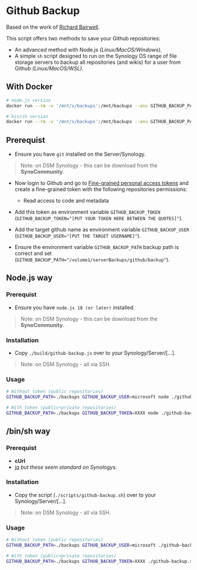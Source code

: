 # Github Backup

Based on the work of [Richard Bairwell](https://github.com/bairwell/github2synology).

This script offers two methods to save your Github repositories:

- An advanced method with Node.js *(Linux/MacOS/Windows)*.
- A simple `sh` script designed to run on the Synology DS range of file storage servers to backup all repositories (and wikis) for a user from Github *(Linux/MacOS/WSL)*.

## With Docker

```bash
# node.js version
docker run --rm -v '/mnt/x/backups':/mnt/backups --env GITHUB_BACKUP_PATH=/mnt/backups --env GITHUB_BACKUP_USER=[company] --env GITHUB_BACKUP_TOKEN=[YOUR TOKEN] ghcr.io/creadigme/github-backup:0.1.0
```

```bash
# bin/sh version
docker run --rm -v '/mnt/x/backups':/mnt/backups --env GITHUB_BACKUP_PATH=/mnt/backups --env GITHUB_BACKUP_USER=[company] --env GITHUB_BACKUP_TOKEN=[YOUR TOKEN] ghcr.io/creadigme/github-backup-sh:0.1.0
```

## Prerequist

- Ensure you have `git` installed on the Server/Synology.

> Note: on DSM Synology - this can be download from the **SynoCommunity**.

- Now login to Github and go to [Fine-grained personal access tokens](https://github.com/settings/tokens?type=beta) and create a fine-grained token with the following repositories permissions:
    - Read access to code and metadata

- Add this token as environment variable `GITHUB_BACKUP_TOKEN` (`GITHUB_BACKUP_TOKEN="[PUT YOUR TOKEN HERE BETWEEN THE QUOTES]"`).
- Add the target github name as environment variable `GITHUB_BACKUP_USER` (`GITHUB_BACKUP_USER="[PUT THE TARGET USERNAME]"`).
- Ensure the environment variable `GITHUB_BACKUP_PATH` backup path is correct and set (`GITHUB_BACKUP_PATH="/volume1/serverBackups/github/backup"`).

## Node.js way

### Prerequist

- Ensure you have `node.js 18 (or later)` installed.

> Note: on DSM Synology - this can be download from the **SynoCommunity**.

### Installation

- Copy `./build/github-backup.js` over to your Synology/Server/[...].

> Note: on DSM Synology - all via SSH.

### Usage

```sh
# Without token (public repositories)
GITHUB_BACKUP_PATH=./backups GITHUB_BACKUP_USER=microsoft node ./github-backup.js

# With token (public+private repositories)
GITHUB_BACKUP_PATH=./backups GITHUB_BACKUP_TOKEN=XXXX node ./github-backup.js
```

## /bin/sh way

### Prerequist

- **cUrl**
- [jq](https://stedolan.github.io/jq/) *but these seem standard on Synologys*.

### Installation

- Copy the script (`./scripts/github-backup.sh`) over to your Synology/Server/[...].

> Note: on DSM Synology - all via SSH.

### Usage

```sh
# Without token (public repositories)
GITHUB_BACKUP_PATH=./backups GITHUB_BACKUP_USER=microsoft ./github-backup.sh

# With token (public+private repositories)
GITHUB_BACKUP_PATH=./backups GITHUB_BACKUP_TOKEN=XXXX ./github-backup.sh
```

